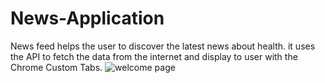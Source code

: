 # News-Application
News feed helps the user to discover the latest news about health. it uses the  API to fetch the data from the internet and display to user with the Chrome Custom Tabs.
![welcome page](https://user-images.githubusercontent.com/90903356/139645181-2aa01780-1186-4430-bf3e-4125c446b074.jpeg)
